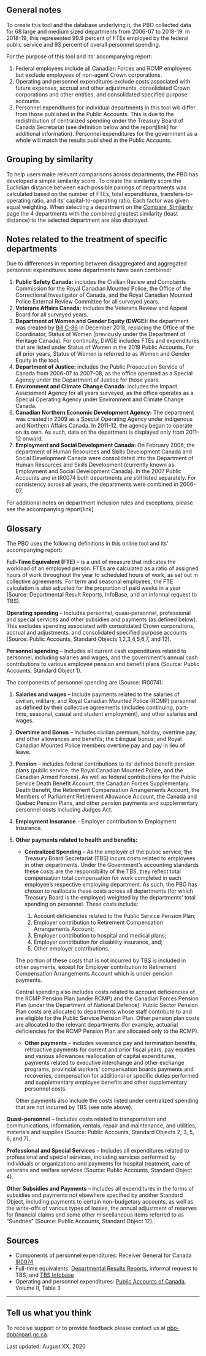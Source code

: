 ## General notes

To create this tool and the database underlying it, the PBO collected data for 68 large and medium sized departments from 2006-07 to 2018-19. In 2018-19, this represented 99.9 percent of FTEs employed by the federal public service and 93 percent of overall personnel spending. 

For the purpose of this tool and its' accompanying report: 
1.	Federal employees include all Canadian Forces and RCMP employees but exclude employees of non-agent Crown corporations.
2.	Operating and personnel expenditures exclude costs associated with future expenses, accrual and other adjustments, consolidated Crown corporations and other entities, and consolidated specified purpose accounts. 
3. Personnel expenditures for individual departments in this tool will differ from those published in the Public Accounts. This is due to the redistribution of centralized spending under the Treasury Board of Canada Secretariat (see definition below and the report[link] for additional information). Personnel expenditures for the government as a whole will match the results published in the Public Accounts. 

## Grouping by similarity

To help users make relevant comparisons across departments, the PBO has developed a simple similarity score. To create the similarity score the Euclidian distance between each possible pairings of departments was calculated based on the number of FTEs, total expenditures, transfers-to-operating ratio, and its’ capital-to-operating ratio. Each factor was given equal weighting. When selecting a department on the [Compare, Similarity](/#/en/compare-similarity--comparer-similarites) page the 4 departments with the combined greatest similarity (least distance) to the selected department are also displayed. 

## Notes related to the treatment of specific departments

Due to differences in reporting between disaggregated and aggregated personnel expenditures some departments have been combined:

1. **Public Safety Canada:** includes the Civilian Review and Complaints Commission for the Royal Canadian Mounted Police, the Office of the Correctional Investigator of Canada, and the Royal Canadian Mounted Police External Review Committee for all surveyed years. 
2. **Veterans Affairs Canada:** includes the Veterans Review and Appeal Board for all surveyed years. 
3. **Department of Women and Gender Equity (DWGE):**  the department was created by [Bill C-86](https://www.parl.ca/LegisInfo/BillDetails.aspx?Language=E&billId=10127729) in December 2018, replacing the Office of the Coordinator, Status of Women (previously under the Department of Heritage Canada). For continuity, DWGE includes FTEs and expenditures that are listed under Status of Women in the 2019 Public Accounts. For all prior years, Status of Women is referred to as Women and Gender Equity in the tool. 
4. **Department of Justice:** includes the Public Prosecution Service of Canada from 2006-07 to 2007-08, as the office operated as a Special Agency under the Department of Justice for those years.
5. **Environment and Climate Change Canada:** includes the Impact Assessment Agency for all years surveyed, as the office operates as a Special Operating Agency under Environment and Climate Change Canada. 
6. **Canadian Northern Economic Development Agency:** The department was created in 2009 as a Special Operating Agency under Indigenous and Northern Affairs Canada. In 2011-12, the agency began to operate on its own. As such, data on the department is displayed only from 2011-12 onward.
7. **Employment and Social Development Canada:** On February 2006, the department of Human Resources and Skills Development Canada and Social Development Canada were consolidated into the Department of Human Resources and Skills Development (currently known as Employment and Social Development Canada). In the 2007 Public Accounts and in IR0074 both departments are still listed separately. For consistency across all years, the departments were combined in 2006-07. 

For additional notes on department inclusion rules and exceptions, please see the accompanying report[link]. 

## Glossary

The PBO uses the following definitions in this online tool and its’ accompanying report: 

**Full-Time Equivalent (FTE)** – is a unit of measure that indicates the workload of an employed person. FTEs are calculated as a ratio of assigned hours of work throughout the year to scheduled hours of work, as set out in collective agreements. For term and seasonal employees, the FTE calculation is also adjusted for the proportion of paid weeks in a year (Source: Departmental Result Reports, InfoBase, and an informal request to TBS).

**Operating spending** – Includes personnel, quasi-personnel, professional and special services and other subsidies and payments (as defined below). This excludes spending associated with consolidated Crown corporations, accrual and adjustments, and consolidated specified purpose accounts (Source: Public Accounts, Standard Objects 1,2,3,4,5,6,7, and 12).

**Personnel spending** – Includes all current cash expenditures related to personnel, including salaries and wages, and the government’s annual cash contributions to various employee pension and benefit plans (Source: Public Accounts, Standard Object 1). 

The components of personnel spending are (Source: IR0074): 
1. **Salaries and wages** – Include payments related to the salaries of civilian, military, and Royal Canadian Mounted Police (RCMP) personnel as defined by their collective agreements (includes continuing, part-time, seasonal, casual and student employment), and other salaries and wages.
2. **Overtime and Bonus** – Includes civilian premium, holiday, overtime pay, and other allowances and benefits; the bilingual bonus; and Royal Canadian Mounted Police members overtime pay and pay in lieu of leave.
3. **Pension** – includes federal contributions to its’ defined benefit pension plans (public service, the Royal Canadian Mounted Police, and the Canadian Armed Forces). As well as federal contributions for the Public Service Death Benefit Account, the Canadian Forces Supplementary Death Benefit, the Retirement Compensation Arrangements Account, the Members of Parliament Retirement Allowance Account, the Canada and Quebec Pension Plans, and other pension payments and supplementary personnel costs including Judges Act.
4. **Employment Insurance** - Employer contribution to Employment Insurance.
5. **Other payments related to health and benefits:** 
    * **Centralized Spending** – As the employer of the public service, the Treasury Board Secretariat (TBS) incurs costs related to employees in other departments. Under the Government’s accounting standards these costs are the responsibility of the TBS, they reflect total compensation total compensation for work completed in each employee’s respective employing department. As such, the PBO has chosen to reallocate these costs across all departments (for which Treasury Board is the employer) weighted by the departments’ total spending on personnel. These costs include:

        1. Account deficiencies related to the Public Service Pension Plan;
        2. Employer contribution to Retirement Compensation Arrangements Account;
        3. Employer contribution to hospital and medical plans;
        4. Employer contribution for disability insurance, and;
        5. Other employer contributions. 
    
    The portion of these costs that is not incurred by TBS is included in other payments, except for Employer contribution to Retirement Compensation Arrangements Account which is under pension payments.

    Central spending also includes costs related to account deficiencies of the RCMP Pension Plan (under RCMP) and the Canadian Forces Pension Plan (under the Department of National Defence). Public Sector Pension Plan costs are allocated to departments whose staff contribute to and are eligible for the Public Service Pension Plan. Other pension plan costs are allocated to the relevant departments (for example, actuarial deficiencies for the RCMP Pension Plan are allocated only to the RCMP).
      
    * **Other payments** – includes severance pay and termination benefits, retroactive payments for current and prior fiscal years, pay equities and various allowances reallocation of capital expenditures, payments related to executive interchange and other exchange programs, provincial workers’ compensation boards payments and recoveries, compensation for additional or specific duties performed and supplementary employee benefits and other supplementary personnel costs. 
    
    Other payments also include the costs listed under centralized spending that are not incurred by TBS (see note above).

**Quasi-personnel** – Includes costs related to transportation and communications, information, rentals, repair and maintenance, and utilities, materials and supplies (Source: Public Accounts, Standard Objects 2, 3, 5, 6, and 7).

**Professional and Special Services** – Includes all expenditures related to professional and special services, including services performed by individuals or organizations and payments for hospital treatment, care of veterans and welfare services (Source: Public Accounts, Standard Object 4).

**Other Subsidies and Payments** – Includes all expenditures in the forms of subsidies and payments not elsewhere specified by another Standard Object, including payments to certain non–budgetary accounts, as well as the write-offs of various types of losses, the annual adjustment of reserves for financial claims and some other miscellaneous items referred to as “Sundries” (Source: Public Accounts, Standard Object 12).


## Sources
- Components of personnel expenditures: Receiver General for Canada [IR0074]( https://www.pbo-dpb.gc.ca/web/default/files/files/files/IR/IR0074_Public_Accounts_Personnel.pdf)
- Full-time equivalents: [Departmental Results Reports]( https://www.canada.ca/en/treasury-board-secretariat/services/departmental-performance-reports.html), informal request to TBS, and [TBS Infobase]( https://www.tbs-sct.gc.ca/ems-sgd/edb-bdd/index-eng.html#rpb/.-.-(subject.-.-'gov_gov.-.-table.-.-'programFtes.-.-columns.-.-(.-.-'*7b*7bpa_last_year_5*7d*7d.-.-'*7b*7bpa_last_year_4*7d*7d.-.-'*7b*7bpa_last_year_3*7d*7d.-.-'*7b*7bpa_last_year_2*7d*7d.-.-'*7b*7bpa_last_year*7d*7d.-.-'*7b*7bplanning_year_1*7d*7d.-.-'*7b*7bplanning_year_2*7d*7d.-.-'*7b*7bplanning_year_3*7d*7d).-.-dimension.-.-'gov_outcome.-.-filter.-.-'All))
- Operating and personnel expenditures: [Public Accounts of Canada]( https://www.tpsgc-pwgsc.gc.ca/recgen/cpc-pac/index-eng.html), Volume II, Table 3

---

## Tell us what you think

To receive support or to provide feedback please contact us at [pbo-dpb@parl.gc.ca](mailto:pbo-dpb@parl.gc.ca).

Last updated: August XX, 2020
